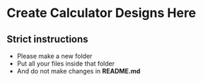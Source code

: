 # Create Calculator Designs Here

## Strict instructions 

- Please make a new folder
- Put all your files inside that folder
- And do not make changes in **README.md**

